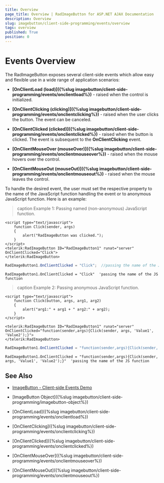 ```yaml
---
title: Overview
page_title: Overview | RadImageButton for ASP.NET AJAX Documentation
description: Overview
slug: imagebutton/client-side-programming/events/overview
tags: overview
published: True
position: 0
---
```


# Events Overview

The RadImageButton exposes several client-side events which allow easy and flexible use in a wide range of application scenarios:

* **[OnClientLoad (load)]({%slug imagebutton/client-side-programming/events/onclientload%})** - raised when the control is initialized.

* **[OnClientClicking (clicking)]({%slug imagebutton/client-side-programming/events/onclientclicking%})** - raised when the user clicks the button. The event can be canceled.

* **[OnClientClicked (clicked)]({%slug imagebutton/client-side-programming/events/onclientclicked%})** - raised when the button is clicked. The event is subsequent to the **OnClientClicking** event.

* **[OnClientMouseOver (mouseOver)]({%slug imagebutton/client-side-programming/events/onclientmouseover%})** - raised when the mouse hovers over the control.

* **[OnClientMouseOut (mouseOut)]({%slug imagebutton/client-side-programming/events/onclientmouseout%})** - raised when the mouse leaves the control.

To handle the desired event, the user must set the respective property to the name of the JavaScript function handling the event or to anonymous JavaScript function. Here is an example:

>caption Example 1: Passing named (non-anonymous) JavaScript function.

````ASP.NET
<script type="text/javascript">
	function Click(sender, args)
	{
		alert("RadImageButton was clicked.");
	}
</script>
<telerik:RadImageButton ID="RadImageButton1" runat="server" OnClientClicked="Click">
</telerik:RadImageButton>
````

````C#
RadImageButton1.OnClientClicked = "Click";  //passing the name of the JS function
````
````VB
RadImageButton1.OnClientClicked = "Click"  'passing the name of the JS function
````


>caption Example 2: Passing anonymous JavaScript function.

````ASP.NET
<script type="text/javascript">
	function Click(button, args, arg1, arg2)
	{
		alert("arg1:" + arg1 + " arg2:" + arg2);
	}
</script>

<telerik:RadImageButton ID="RadImageButton1" runat="server" OnClientClicked="function(sender,args){Click(sender, args, 'Value1', 'Value2');}">
</telerik:RadImageButton>
````

````C#
RadImageButton1.OnClientClicked = "function(sender,args){Click(sender, args, 'Value1', 'Value2');}"; //passing the name of the JS function
````
````VB
RadImageButton1.OnClientClicked = "function(sender,args){Click(sender, args, 'Value1', 'Value2');}"  'passing the name of the JS function
````


## See Also

 * [ImageButton - Client-side Events Demo](http://demos.telerik.com/aspnet-ajax/imagebutton/client-side-api/client-side-events/defaultcs.aspx)
 
 * [ImageButton Object]({%slug imagebutton/client-side-programming/imagebutton-object%})
 
 * [OnClientLoad]({%slug imagebutton/client-side-programming/events/onclientload%})
 
 * [OnClientClicking]({%slug imagebutton/client-side-programming/events/onclientclicking%})
 
 * [OnClientClicked]({%slug imagebutton/client-side-programming/events/onclientclicked%})
 
 * [OnClientMouseOver]({%slug imagebutton/client-side-programming/events/onclientmouseover%})
 
 * [OnClientMouseOut]({%slug imagebutton/client-side-programming/events/onclientmouseout%})



